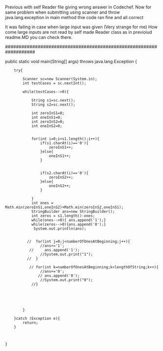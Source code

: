 Previous with self Reader file giving wrong answer in Codechef.
Now for same problem when submitting using scanner and throw java.lang.exception in main method thie code ran fine and all correct

It was failing in case when large input was given (Very strange for me)
How come large inputs are not read by self made Reader class as in previoiud readme.MD you can check there.


###################################################################

 public static void main(String[] args) throws java.lang.Exception {

        try{

            Scanner sc=new Scanner(System.in);
            int testCases = sc.nextInt();

            while(testCases-->0){

                String s1=sc.next();
                String s2=sc.next();

                int zeroInS1=0;
                int oneInS1=0;
                int zeroInS2=0;
                int oneInS2=0;


                for(int i=0;i<s1.length();i++){
                    if(s1.charAt(i)=='0'){
                        zeroInS1++;
                    }else{
                        oneInS1++;
                    }


                    if(s2.charAt(i)=='0'){
                        zeroInS2++;
                    }else{
                        oneInS2++;
                    }

                }
                int ones = Math.min(zeroInS1,oneInS2)+Math.min(zeroInS2,oneInS1);
                StringBuilder ans=new StringBuilder();
                int zeros = s1.length()-ones;
                while(ones-->0){ ans.append('1');}
                while(zeros-->0){ans.append('0');}
                 System.out.println(ans);
                
                
              //  for(int j=0;j<numberOfOnesAtBeginning;j++){
                    //ans+='1';
               //     ans.append('1');
                    //System.out.print("1");
              //  }
               
               // for(int k=numberOfOnesAtBeginning;k<lengthOfString;k++){
                    //ans+='0';
                   // ans.append('0');
                    //System.out.print("0");
                //}
              
              
               
               

            }

        }catch (Exception e){
            return;
        }
       


    }

